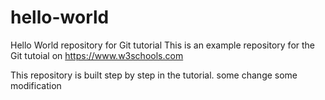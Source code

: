 # hello-world
Hello World repository for Git tutorial
This is an example repository for the Git tutoial on https://www.w3schools.com

This repository is built step by step in the tutorial.
some change
some modification
